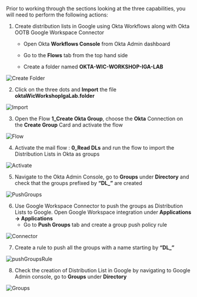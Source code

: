 Prior to working through the sections looking at the three capabilities, you will need to perform the following actions:

1. Create distribution lists in Google using Okta Workflows along with Okta OOTB Google Workspace Connector

    - Open Okta **Workflows Console** from Okta Admin dashboard

    - Go to the **Flows** tab from the top hand side

    - Create a folder named **OKTA-WIC-WORKSHOP-IGA-LAB**
  
   
      
![Create Folder](https://github.com/MarcoBlaesing/LabGuide/blob/main/images/06-02_oig.png?raw=true)

2. Click on the three dots and **Import** the file **oktaWicWorkshopIgaLab.folder**

![Import](https://github.com/MarcoBlaesing/LabGuide/blob/main/images/06-03_oig.jpg?raw=true)

3. Open the Flow **1_Create Okta Group**, choose the **Okta** Connection on the **Create Group** Card and activate the flow
   
![Flow](https://github.com/MarcoBlaesing/LabGuide/blob/main/images/06-04_oig.jpg?raw=true)

4. Activate the mail flow : **0_Read DLs** and run the flow to import the Distribution Lists in Okta as groups
   
![Activate](https://github.com/MarcoBlaesing/LabGuide/blob/main/images/06-05_oig.jpg?raw=true)

5. Navigate to the Okta Admin Console, go to **Groups** under **Directory** and check that the groups prefixed by **“DL_”** are created
    
![PushGroups](https://github.com/MarcoBlaesing/LabGuide/blob/main/images/06-06_oig.jpg?raw=true)

6. Use Google Workspace Connector to push the groups as Distribution Lists to Google. Open Google Workspace integration under **Applications -> Applications**
    - Go to **Push Groups** tab and create a group push policy rule
      
![Connector](https://github.com/MarcoBlaesing/LabGuide/blob/main/images/06-07_oig.jpg?raw=true)

7. Create a rule to push all the groups with a name starting by **“DL_”**

![pushGroupsRule](https://github.com/MarcoBlaesing/LabGuide/blob/main/images/06-08_oig.jpg?raw=true)

8. Check the creation of Distribution List in Google by navigating to Google Admin console, go to **Groups** under **Directory**
    
![Groups](https://github.com/MarcoBlaesing/LabGuide/blob/main/images/06-09_oig.jpg?raw=true)


